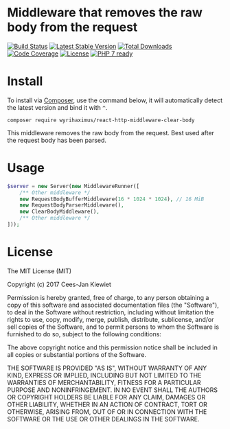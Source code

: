 # Middleware that removes the raw body from the request

[![Build Status](https://travis-ci.org/WyriHaximus/reactphp-http-middleware-clear-body.svg?branch=master)](https://travis-ci.org/WyriHaximus/reactphp-http-middleware-clear-body)
[![Latest Stable Version](https://poser.pugx.org/WyriHaximus/react-http-middleware-clear-body/v/stable.png)](https://packagist.org/packages/WyriHaximus/react-http-middleware-clear-body)
[![Total Downloads](https://poser.pugx.org/WyriHaximus/react-http-middleware-clear-body/downloads.png)](https://packagist.org/packages/WyriHaximus/react-http-middleware-clear-body)
[![Code Coverage](https://scrutinizer-ci.com/g/WyriHaximus/reactphp-http-middleware-clear-body/badges/coverage.png?b=master)](https://scrutinizer-ci.com/g/WyriHaximus/reactphp-http-middleware-clear-body/?branch=master)
[![License](https://poser.pugx.org/WyriHaximus/react-http-middleware-clear-body/license.png)](https://packagist.org/packages/WyriHaximus/react-http-middleware-clear-body)
[![PHP 7 ready](http://php7ready.timesplinter.ch/WyriHaximus/reactphp-http-middleware-clear-body/badge.svg)](https://travis-ci.org/WyriHaximus/reactphp-http-middleware-clear-body)

# Install

To install via [Composer](http://getcomposer.org/), use the command below, it will automatically detect the latest version and bind it with `^`.

```
composer require wyrihaximus/react-http-middleware-clear-body
```

This middleware removes the raw body from the request. Best used after the request body has been parsed.

# Usage

```php
$server = new Server(new MiddlewareRunner([
    /** Other middleware */
    new RequestBodyBufferMiddleware(16 * 1024 * 1024), // 16 MiB
    new RequestBodyParserMiddleware(),
    new ClearBodyMiddleware(),
    /** Other middleware */
]));
```

# License

The MIT License (MIT)

Copyright (c) 2017 Cees-Jan Kiewiet

Permission is hereby granted, free of charge, to any person obtaining a copy
of this software and associated documentation files (the "Software"), to deal
in the Software without restriction, including without limitation the rights
to use, copy, modify, merge, publish, distribute, sublicense, and/or sell
copies of the Software, and to permit persons to whom the Software is
furnished to do so, subject to the following conditions:

The above copyright notice and this permission notice shall be included in all
copies or substantial portions of the Software.

THE SOFTWARE IS PROVIDED "AS IS", WITHOUT WARRANTY OF ANY KIND, EXPRESS OR
IMPLIED, INCLUDING BUT NOT LIMITED TO THE WARRANTIES OF MERCHANTABILITY,
FITNESS FOR A PARTICULAR PURPOSE AND NONINFRINGEMENT. IN NO EVENT SHALL THE
AUTHORS OR COPYRIGHT HOLDERS BE LIABLE FOR ANY CLAIM, DAMAGES OR OTHER
LIABILITY, WHETHER IN AN ACTION OF CONTRACT, TORT OR OTHERWISE, ARISING FROM,
OUT OF OR IN CONNECTION WITH THE SOFTWARE OR THE USE OR OTHER DEALINGS IN THE
SOFTWARE.
